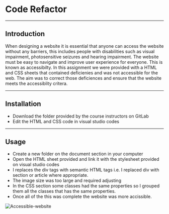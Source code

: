 # Code Refactor

___
## Introduction


When designing a website it is essential that anyone can access the website without any barriers, this includes people with disabilities such as visual impairment, photosensitive seizures and hearing impairment. The website must be easy to navigate and improve user experience for everyone. This is known as accessibilty. In this assignment we were provided with a HTML and CSS sheets that contained deficienies and was not accessible for the web. The aim was to correct those deficiences and ensure that the website meets the accessiblity critera. 

___
## Installation

* Download the folder provided by the course instructors on GitLab
* Edit the HTML and CSS code in visual studio codes

___



## Usage
* Create a new folder on the document section in your computer
* Open the HTML sheet provided and link it with the stylesheet provided on visual studio codes
* I replaces the div tags with semantic HTML tags i.e. I replaced div with section or article where appropriate.
* The image size was too large and required adjusting
* In the CSS section some classes had the same properties so I grouped them all the classes that has the same properties. 
* Once all of the this was complete the website was more accissible.

![Accessible-website](accesibilty-01.jpg)






